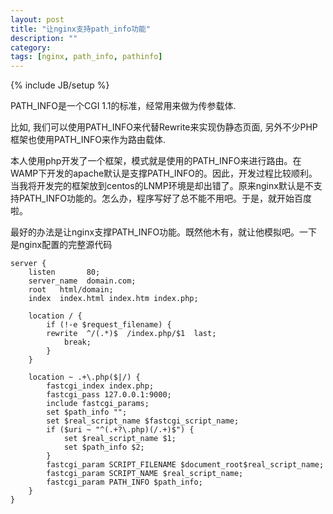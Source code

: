 ```yaml
---
layout: post
title: "让nginx支持path_info功能"
description: ""
category: 
tags: [nginx, path_info, pathinfo]
---
```

{% include JB/setup %}

PATH_INFO是一个CGI 1.1的标准，经常用来做为传参载体.

比如, 我们可以使用PATH_INFO来代替Rewrite来实现伪静态页面, 另外不少PHP框架也使用PATH_INFO来作为路由载体.

本人使用php开发了一个框架，模式就是使用的PATH_INFO来进行路由。在WAMP下开发的apache默认是支撑PATH_INFO的。因此，开发过程比较顺利。当我将开发完的框架放到centos的LNMP环境是却出错了。原来nginx默认是不支持PATH_INFO功能的。怎么办，程序写好了总不能不用吧。于是，就开始百度啦。

最好的办法是让nginx支撑PATH_INFO功能。既然他木有，就让他模拟吧。一下是nginx配置的完整源代码

    server {
        listen       80;
        server_name  domain.com;
        root   html/domain;
        index  index.html index.htm index.php;
        
        location / {
            if (!-e $request_filename) {
            rewrite  ^/(.*)$  /index.php/$1  last;
                break;
            }
        }

        location ~ .+\.php($|/) {
            fastcgi_index index.php;
            fastcgi_pass 127.0.0.1:9000;
            include fastcgi_params;
            set $path_info "";
            set $real_script_name $fastcgi_script_name;
            if ($uri ~ "^(.+?\.php)(/.+)$") {
                set $real_script_name $1;
                set $path_info $2;
            }
            fastcgi_param SCRIPT_FILENAME $document_root$real_script_name;
            fastcgi_param SCRIPT_NAME $real_script_name;
            fastcgi_param PATH_INFO $path_info;
        }
    }